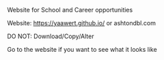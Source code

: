 Website for School and Career opportunities

Website: https://yaawert.github.io/ or ashtondbl.com

DO NOT: Download/Copy/Alter

Go to the website if you want to see what it looks like
